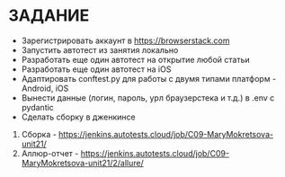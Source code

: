 # ЗАДАНИЕ
- Зарегистрировать аккаунт в https://browserstack.com
- Запустить автотест из занятия локально
- Разработать еще один автотест на открытие любой статьи
- Разработать еще один автотест на iOS
- Адаптировать conftest.py для работы с двумя типами платформ - Android, iOS
- Вынести данные (логин, пароль, урл браузерстека и т.д.) в .env с pydantic
- Сделать сборку в дженкинсе



1. Сборка - https://jenkins.autotests.cloud/job/C09-MaryMokretsova-unit21/
2. Аллюр-отчет - https://jenkins.autotests.cloud/job/C09-MaryMokretsova-unit21/2/allure/
